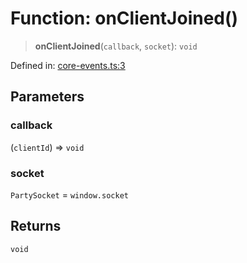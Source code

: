 # Function: onClientJoined()

> **onClientJoined**(`callback`, `socket`): `void`

Defined in: [core-events.ts:3](https://github.com/benallfree/lab13/blob/9ac0af7da9640b4b5437ad34793eec1f82ae6b92/sdk/src/online/core-events.ts#L3)

## Parameters

### callback

(`clientId`) => `void`

### socket

`PartySocket` = `window.socket`

## Returns

`void`
